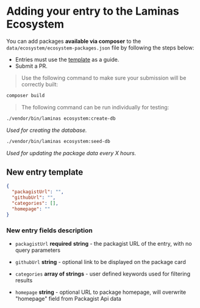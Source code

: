 # Adding your entry to the Laminas Ecosystem

You can add packages **available via composer** to the `data/ecosystem/ecosystem-packages.json` file by following the steps below:

- Entries must use the [template](#new-entry-template) as a guide.
- Submit a PR.

> Use the following command to make sure your submission will be correctly built:

```bash
composer build
```

> The following command can be run individually for testing:

```bash
./vendor/bin/laminas ecosystem:create-db
```

*Used for creating the database.*

```bash
./vendor/bin/laminas ecosystem:seed-db
```

*Used for updating the package data every X hours.*

## New entry template

```json
{
  "packagistUrl": "",
  "githubUrl": "",
  "categories": [],
  "homepage": ""
}
```

### New entry fields description

- `packagistUrl` **required**
  **string** - the packagist URL of the entry, with no query parameters

- `githubUrl`
  **string** - optional link to be displayed on the package card

- `categories`
  **array of strings** - user defined keywords used for filtering results

- `homepage`
  **string** - optional URL to package homepage, will overwrite "homepage" field from Packagist Api data
